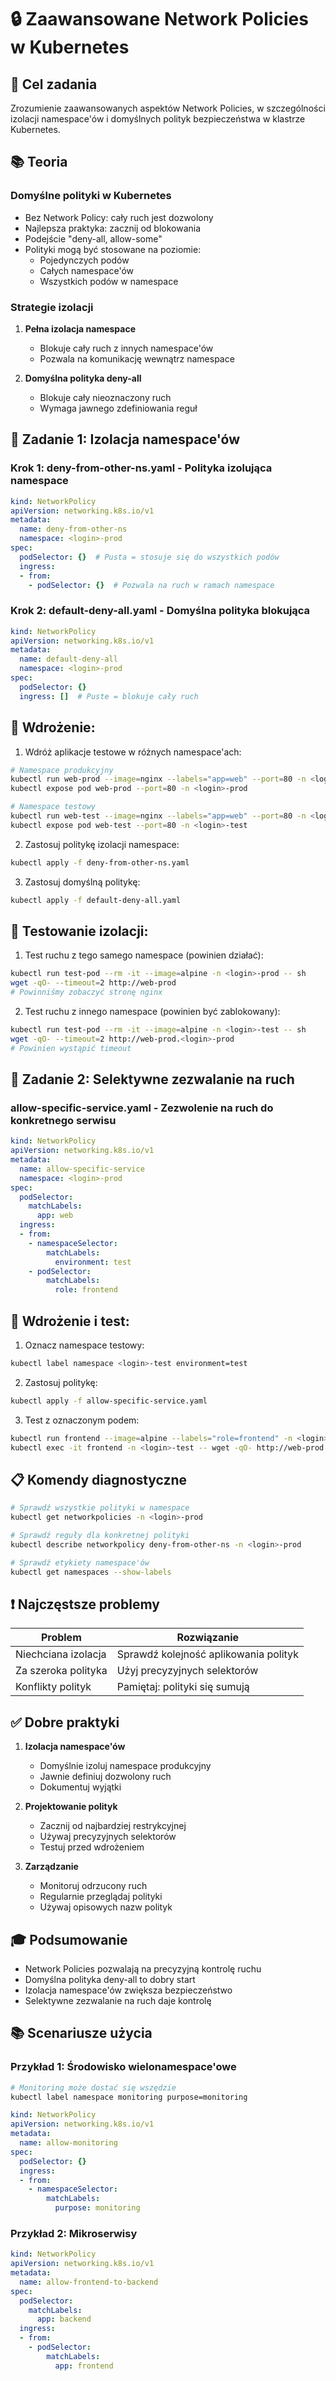 # 🔒 Zaawansowane Network Policies w Kubernetes

## 🎯 Cel zadania
Zrozumienie zaawansowanych aspektów Network Policies, w szczególności izolacji namespace'ów i domyślnych polityk bezpieczeństwa w klastrze Kubernetes.

## 📚 Teoria

### Domyślne polityki w Kubernetes
- Bez Network Policy: cały ruch jest dozwolony
- Najlepsza praktyka: zacznij od blokowania
- Podejście "deny-all, allow-some"
- Polityki mogą być stosowane na poziomie:
  - Pojedynczych podów
  - Całych namespace'ów
  - Wszystkich podów w namespace

### Strategie izolacji
1. **Pełna izolacja namespace**
   - Blokuje cały ruch z innych namespace'ów
   - Pozwala na komunikację wewnątrz namespace
   
2. **Domyślna polityka deny-all**
   - Blokuje cały nieoznaczony ruch
   - Wymaga jawnego zdefiniowania reguł

## 📝 Zadanie 1: Izolacja namespace'ów

### Krok 1: deny-from-other-ns.yaml - Polityka izolująca namespace

```yaml
kind: NetworkPolicy
apiVersion: networking.k8s.io/v1
metadata:
  name: deny-from-other-ns
  namespace: <login>-prod
spec:
  podSelector: {}  # Pusta = stosuje się do wszystkich podów
  ingress:
  - from:
    - podSelector: {}  # Pozwala na ruch w ramach namespace
```

### Krok 2: default-deny-all.yaml - Domyślna polityka blokująca

```yaml
kind: NetworkPolicy
apiVersion: networking.k8s.io/v1
metadata:
  name: default-deny-all
  namespace: <login>-prod
spec:
  podSelector: {}
  ingress: []  # Puste = blokuje cały ruch
```

## 🔨 Wdrożenie:

1. Wdróż aplikacje testowe w różnych namespace'ach:
```bash
# Namespace produkcyjny
kubectl run web-prod --image=nginx --labels="app=web" --port=80 -n <login>-prod
kubectl expose pod web-prod --port=80 -n <login>-prod

# Namespace testowy
kubectl run web-test --image=nginx --labels="app=web" --port=80 -n <login>-test
kubectl expose pod web-test --port=80 -n <login>-test
```

2. Zastosuj politykę izolacji namespace:
```bash
kubectl apply -f deny-from-other-ns.yaml
```

3. Zastosuj domyślną politykę:
```bash
kubectl apply -f default-deny-all.yaml
```

## 🧪 Testowanie izolacji:

1. Test ruchu z tego samego namespace (powinien działać):
```bash
kubectl run test-pod --rm -it --image=alpine -n <login>-prod -- sh
wget -qO- --timeout=2 http://web-prod
# Powinniśmy zobaczyć stronę nginx
```

2. Test ruchu z innego namespace (powinien być zablokowany):
```bash
kubectl run test-pod --rm -it --image=alpine -n <login>-test -- sh
wget -qO- --timeout=2 http://web-prod.<login>-prod
# Powinien wystąpić timeout
```

## 📝 Zadanie 2: Selektywne zezwalanie na ruch

### allow-specific-service.yaml - Zezwolenie na ruch do konkretnego serwisu

```yaml
kind: NetworkPolicy
apiVersion: networking.k8s.io/v1
metadata:
  name: allow-specific-service
  namespace: <login>-prod
spec:
  podSelector:
    matchLabels:
      app: web
  ingress:
  - from:
    - namespaceSelector:
        matchLabels:
          environment: test
    - podSelector:
        matchLabels:
          role: frontend
```

## 🔨 Wdrożenie i test:

1. Oznacz namespace testowy:
```bash
kubectl label namespace <login>-test environment=test
```

2. Zastosuj politykę:
```bash
kubectl apply -f allow-specific-service.yaml
```

3. Test z oznaczonym podem:
```bash
kubectl run frontend --image=alpine --labels="role=frontend" -n <login>-test
kubectl exec -it frontend -n <login>-test -- wget -qO- http://web-prod.<login>-prod
```

## 📋 Komendy diagnostyczne

```bash
# Sprawdź wszystkie polityki w namespace
kubectl get networkpolicies -n <login>-prod

# Sprawdź reguły dla konkretnej polityki
kubectl describe networkpolicy deny-from-other-ns -n <login>-prod

# Sprawdź etykiety namespace'ów
kubectl get namespaces --show-labels
```

## ❗ Najczęstsze problemy

| Problem | Rozwiązanie |
|---------|-------------|
| Niechciana izolacja | Sprawdź kolejność aplikowania polityk |
| Za szeroka polityka | Użyj precyzyjnych selektorów |
| Konflikty polityk | Pamiętaj: polityki się sumują |

## ✅ Dobre praktyki

1. **Izolacja namespace'ów**
   - Domyślnie izoluj namespace produkcyjny
   - Jawnie definiuj dozwolony ruch
   - Dokumentuj wyjątki
   
2. **Projektowanie polityk**
   - Zacznij od najbardziej restrykcyjnej
   - Używaj precyzyjnych selektorów
   - Testuj przed wdrożeniem
   
3. **Zarządzanie**
   - Monitoruj odrzucony ruch
   - Regularnie przeglądaj polityki
   - Używaj opisowych nazw polityk

## 🎓 Podsumowanie
- Network Policies pozwalają na precyzyjną kontrolę ruchu
- Domyślna polityka deny-all to dobry start
- Izolacja namespace'ów zwiększa bezpieczeństwo
- Selektywne zezwalanie na ruch daje kontrolę

## 📚 Scenariusze użycia

### Przykład 1: Środowisko wielonamespace'owe
```bash
# Monitoring może dostać się wszędzie
kubectl label namespace monitoring purpose=monitoring
```

```yaml
kind: NetworkPolicy
apiVersion: networking.k8s.io/v1
metadata:
  name: allow-monitoring
spec:
  podSelector: {}
  ingress:
  - from:
    - namespaceSelector:
        matchLabels:
          purpose: monitoring
```

### Przykład 2: Mikroserwisy
```yaml
kind: NetworkPolicy
apiVersion: networking.k8s.io/v1
metadata:
  name: allow-frontend-to-backend
spec:
  podSelector:
    matchLabels:
      app: backend
  ingress:
  - from:
    - podSelector:
        matchLabels:
          app: frontend
```
